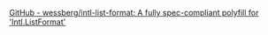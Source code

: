 
[GitHub - wessberg/intl-list-format: A fully spec-compliant polyfill for 'Intl.ListFormat'](https://github.com/wessberg/intl-list-format)
